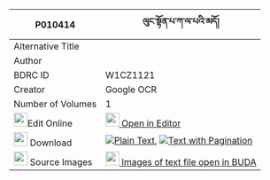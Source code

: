 |P010414|ལུང་སྟོན་པ་ཀ་ལ་པའི་མདོ། 
| --- | --- 
|Alternative Title |
|Author | 
|BDRC ID | W1CZ1121
|Creator | Google OCR
|Number of Volumes| 1
|<img width="25" src="https://img.icons8.com/color/25/000000/edit-property.png">Edit Online| [<img width="25" src="https://avatars.githubusercontent.com/u/45091458?s=200&v=4"> Open in Editor](http://editor.openpecha.org/P010414)
|<img width="25" src="https://img.icons8.com/fluent/48/000000/download-2.png"/>  Download | [![](https://img.icons8.com/color/20/000000/txt.png)Plain Text](https://github.com/Openpecha/P010414/releases/download/v1/lungtonpa_kalapa_i_do_plain_P010414.zip), [![](https://img.icons8.com/color/20/000000/txt.png)Text with Pagination](https://github.com/Openpecha/P010414/releases/download/v1/lungtonpa_kalapa_i_do_pages_P010414.zip)
|<img width="25" src="https://img.icons8.com/plasticine/100/000000/pictures-folder.png"/>  Source Images | [<img width="25" src="https://library.bdrc.io/icons/BUDA-small.svg"> Images of text file open in BUDA](https://library.bdrc.io/show/bdr:W1CZ1121)